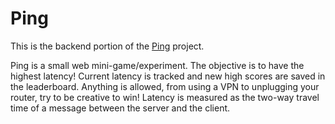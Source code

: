 # Ping
This is the backend portion of the [Ping](https://github.com/Thlamz/Ping) project.

Ping is a small web mini-game/experiment. The objective is to have the highest latency! Current latency is tracked and new high scores are saved in the leaderboard. Anything is allowed, from using a VPN to unplugging your router, try to be creative to win! Latency is measured as the two-way travel time of a message between the server and the client.
